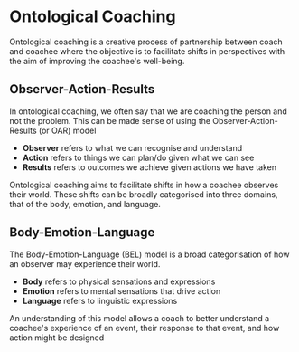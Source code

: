 # Ontological Coaching

Ontological coaching is a creative process of partnership between coach and coachee where the objective is to facilitate shifts in perspectives with the aim of improving the coachee's well-being.

## Observer-Action-Results

In ontological coaching, we often say that we are coaching the person and not the problem. This can be made sense of using the Observer-Action-Results \(or OAR\) model

* **Observer** refers to what we can recognise and understand
* **Action** refers to things we can plan/do given what we can see
* **Results** refers to outcomes we achieve given actions we have taken

Ontological coaching aims to facilitate shifts in how a coachee observes their world. These shifts can be broadly categorised into three domains, that of the body, emotion, and language.

## Body-Emotion-Language

The Body-Emotion-Language \(BEL\) model is a broad categorisation of how an observer may experience their world.

* **Body** refers to physical sensations and expressions
* **Emotion** refers to mental sensations that drive action
* **Language** refers to linguistic expressions

An understanding of this model allows a coach to better understand a coachee's experience of an event, their response to that event, and how action might be designed

